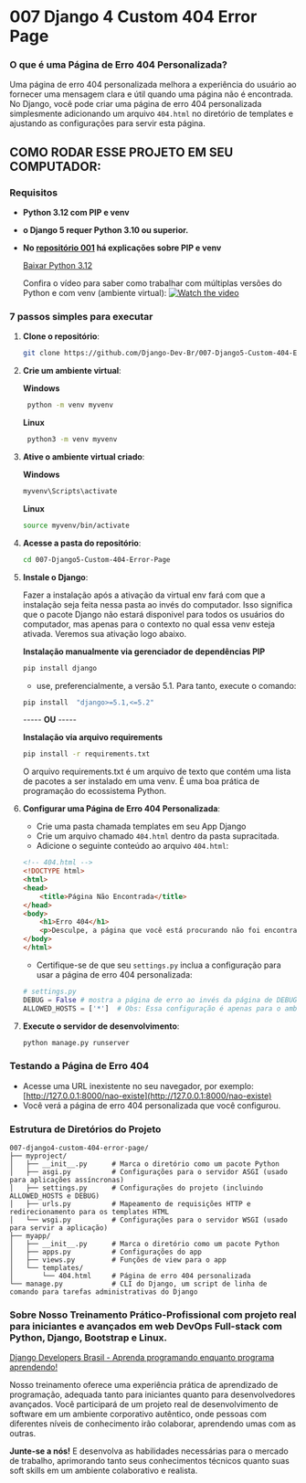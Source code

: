 
# 007 Django 4 Custom 404 Error Page

### O que é uma Página de Erro 404 Personalizada?

Uma página de erro 404 personalizada melhora a experiência do usuário ao fornecer uma mensagem clara e útil quando uma página não é encontrada. No Django, você pode criar uma página de erro 404 personalizada simplesmente adicionando um arquivo `404.html` no diretório de templates e ajustando as configurações para servir esta página.

## COMO RODAR ESSE PROJETO EM SEU COMPUTADOR:

### Requisitos

- **Python 3.12 com PIP e venv**
- **o Django 5 requer Python 3.10 ou superior.**

- **No [repositório 001](https://github.com/Django-Dev-Br/001-django4-basic-project) há explicações sobre PIP e venv**
  
  [Baixar Python 3.12](https://www.python.org/downloads/release/python-3122/)

   Confira o vídeo para saber como trabalhar com múltiplas versões do Python e com venv (ambiente virtual):
  [![Watch the video](https://img.youtube.com/vi/eetDeQrv0Rs/0.jpg)](https://youtu.be/eetDeQrv0Rs)


### 7 passos simples para executar

1. **Clone o repositório**:
    ```bash
    git clone https://github.com/Django-Dev-Br/007-Django5-Custom-404-Error-Page.git
    ```

2. **Crie um ambiente virtual**:
   
    **Windows**
    ```bash
     python -m venv myvenv  
    ```
   **Linux**
    ```bash
     python3 -m venv myvenv  
    ```

3. **Ative o ambiente virtual criado**:
   
    **Windows**
    ```bash
    myvenv\Scripts\activate  
    ```

   **Linux**
    ```bash
    source myvenv/bin/activate  
    ```
    
4. **Acesse a pasta do repositório**:
    ```bash
    cd 007-Django5-Custom-404-Error-Page
    ```
    
5. **Instale o Django**:

   Fazer a instalação após a ativação da virtual env fará com que a instalação seja feita nessa pasta ao invés do computador. Isso significa que o pacote Django não estará disponivel para todos os usuários do computador, mas apenas para o contexto no qual essa venv esteja ativada. Veremos sua ativação logo abaixo.

    **Instalação manualmente via gerenciador de dependências PIP**
    ```bash
    pip install django
    ```
    - use, preferencialmente, a versão 5.1. Para tanto, execute o comando:

     ```bash
    pip install  "django>=5.1,<=5.2"
    ```

    ----- **OU** -----

    **Instalação via arquivo requirements**
    ```bash
    pip install -r requirements.txt
    ```
    O arquivo requirements.txt é um arquivo de texto que contém uma lista de pacotes a ser instalado em uma venv. É uma boa prática de programação do ecossistema Python.

    
6. **Configurar uma Página de Erro 404 Personalizada**:

    - Crie uma pasta chamada templates em seu App Django
    - Crie um arquivo chamado `404.html` dentro da pasta supracitada.
    - Adicione o seguinte conteúdo ao arquivo `404.html`:

    ```html
    <!-- 404.html -->
    <!DOCTYPE html>
    <html>
    <head>
        <title>Página Não Encontrada</title>
    </head>
    <body>
        <h1>Erro 404</h1>
        <p>Desculpe, a página que você está procurando não foi encontrada.</p>
    </body>
    </html>
    ```

    - Certifique-se de que seu `settings.py` inclua a configuração para usar a página de erro 404 personalizada:

    ```python
    # settings.py
    DEBUG = False # mostra a página de erro ao invés da página de DEBUG
    ALLOWED_HOSTS = ['*']  # Obs: Essa configuração é apenas para o ambiente local de desenvolvimento.
    ```

7. **Execute o servidor de desenvolvimento**:
    ```bash
    python manage.py runserver
    ```

### Testando a Página de Erro 404

- Acesse uma URL inexistente no seu navegador, por exemplo: [http://127.0.0.1:8000/nao-existe](http://127.0.0.1:8000/nao-existe)
- Você verá a página de erro 404 personalizada que você configurou.


### Estrutura de Diretórios do Projeto

```
007-django4-custom-404-error-page/
├── myproject/
│   ├── __init__.py      # Marca o diretório como um pacote Python
│   ├── asgi.py          # Configurações para o servidor ASGI (usado para aplicações assíncronas)
│   ├── settings.py      # Configurações do projeto (incluindo ALLOWED_HOSTS e DEBUG)
│   ├── urls.py          # Mapeamento de requisições HTTP e redirecionamento para os templates HTML
│   └── wsgi.py          # Configurações para o servidor WSGI (usado para servir a aplicação)
├── myapp/
│   ├── __init__.py      # Marca o diretório como um pacote Python
│   ├── apps.py          # Configurações do app
│   ├── views.py         # Funções de view para o app
│   └── templates/
│       └── 404.html     # Página de erro 404 personalizada
└── manage.py            # CLI do Django, um script de linha de comando para tarefas administrativas do Django
```

### Sobre Nosso Treinamento Prático-Profissional com projeto real para iniciantes e avançados em web DevOps Full-stack com Python, Django, Bootstrap e Linux.

[Django Developers Brasil - Aprenda programando enquanto programa aprendendo!](https://django.dev.br/)

Nosso treinamento oferece uma experiência prática de aprendizado de programação, adequada tanto para iniciantes quanto para desenvolvedores avançados. Você participará de um projeto real de desenvolvimento de software em um ambiente corporativo autêntico, onde pessoas com diferentes níveis de conhecimento irão colaborar, aprendendo umas com as outras.

**Junte-se a nós!** E desenvolva as habilidades necessárias para o mercado de trabalho, aprimorando tanto seus conhecimentos técnicos quanto suas soft skills em um ambiente colaborativo e realista.
